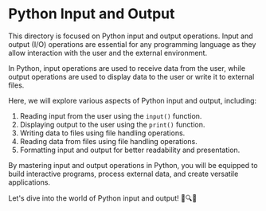 # Python Input and Output

This directory is focused on Python input and output operations. Input and output (I/O) operations are essential for any programming language as they allow interaction with the user and the external environment.

In Python, input operations are used to receive data from the user, while output operations are used to display data to the user or write it to external files.

Here, we will explore various aspects of Python input and output, including:

1. Reading input from the user using the `input()` function.
2. Displaying output to the user using the `print()` function.
3. Writing data to files using file handling operations.
4. Reading data from files using file handling operations.
5. Formatting input and output for better readability and presentation.

By mastering input and output operations in Python, you will be equipped to build interactive programs, process external data, and create versatile applications.

Let's dive into the world of Python input and output! 🐍🔍📝

